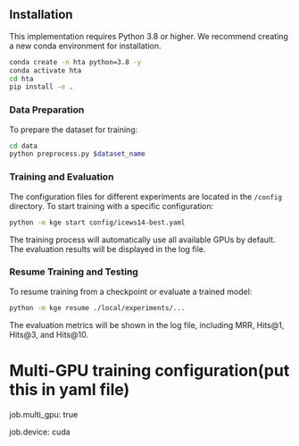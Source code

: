## Installation

This implementation requires Python 3.8 or higher. We recommend creating a new conda environment for installation.

``` sh
conda create -n hta python=3.8 -y
conda activate hta
cd hta
pip install -e .
```

### Data Preparation

To prepare the dataset for training:

```sh
cd data
python preprocess.py $dataset_name
```

### Training and Evaluation

The configuration files for different experiments are located in the `/config` directory. To start training with a specific configuration:

``` sh
python -m kge start config/icews14-best.yaml
```

The training process will automatically use all available GPUs by default. The evaluation results will be displayed in the log file.

### Resume Training and Testing

To resume training from a checkpoint or evaluate a trained model:

```sh
python -m kge resume ./local/experiments/...
```

The evaluation metrics will be shown in the log file, including MRR, Hits@1, Hits@3, and Hits@10.

# Multi-GPU training configuration(put this in yaml file)
job.multi_gpu: true

job.device: cuda
